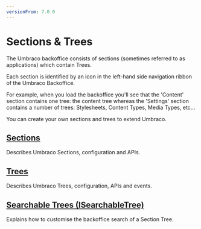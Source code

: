 ```yaml
---
versionFrom: 7.0.0
---
```


# Sections & Trees

The Umbraco backoffice consists of sections (sometimes referred to as applications) which contain Trees.

Each section is identified by an icon in the left-hand side navigation ribbon of the Umbraco Backoffice.

For example, when you load the backoffice you'll see that the 'Content' section contains one tree: the content tree whereas the 'Settings' section contains a number of trees: Stylesheets, Content Types, Media Types, etc...

You can create your own sections and trees to extend Umbraco.

## [Sections](Sections/index.md)

Describes Umbraco Sections, configuration and APIs.

## [Trees](Trees/index.md)

Describes Umbraco Trees, configuration, APIs and events.

## [Searchable Trees (ISearchableTree)](Searchable-Trees)

Explains how to customise the backoffice search of a Section Tree.
